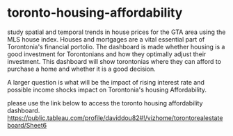 # toronto-housing-affordability
study spatial and temporal trends in house prices for the GTA area using the MLS house index.  Houses and mortgages are a vital essential part of Torontonia's financial portolio.  The dashboard is made whether housing is a good investment for Torontonians and how they optimally adjust their investment.  This dashboard will show torontonias where they can afford to purchase a home and whether it is a good decision.

A larger question is what will be the impact of rising interest rate and possible income shocks impact on Torontonia's housing Affordability.



please use the link below to access the toronto housing affordability dashboard.
https://public.tableau.com/profile/daviddou82#!/vizhome/torontorealestateboard/Sheet6


